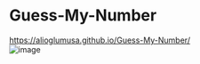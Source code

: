 # Guess-My-Number

https://alioglumusa.github.io/Guess-My-Number/
<br />
![image](https://user-images.githubusercontent.com/109859611/206787219-f445752d-7a94-4578-a791-ecaf373f6904.png)
